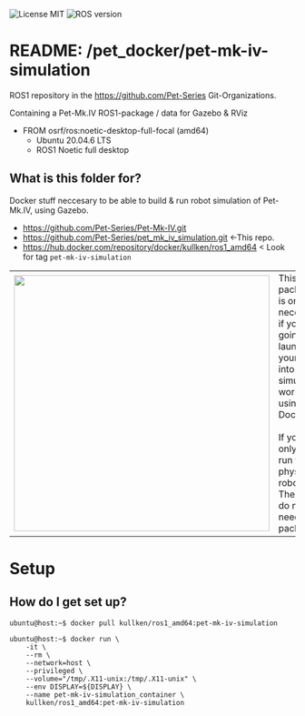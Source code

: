 ![License MIT](https://img.shields.io/github/license/Pet-Series/pet_mk_iv_simulation?color=blue)
![ROS version](https://img.shields.io/badge/ROS1-Noetic-brightgreen)

# README: /pet_docker/pet-mk-iv-simulation #

ROS1 repository in the https://github.com/Pet-Series Git-Organizations.</br>

Containing a Pet-Mk.IV ROS1-package / data for Gazebo & RViz
- FROM osrf/ros:noetic-desktop-full-focal (amd64)
   - Ubuntu 20.04.6 LTS
   - ROS1 Noetic full desktop

## **What is this folder for?** ##
Docker stuff neccesary to be able to build & run robot simulation of Pet-Mk.IV, using Gazebo.</br>
- https://github.com/Pet-Series/Pet-Mk-IV.git
- https://github.com/Pet-Series/pet_mk_iv_simulation.git   <-This repo.
- https://hub.docker.com/repository/docker/kullken/ros1_amd64   < Look for tag `pet-mk-iv-simulation`
<table>
    <tr>
        <td>
            <img src="https://github.com/Pet-Series/Pet-Mk-IV/blob/master/doc/pet_mk_iv-rviz(with_TF).png" width="450px">
        </td>
        <td width="500px">
            This package is only necessary if you are going to launch your robot into a simulated world using Docker.</br>
            </br>
            If you only will run the physical robot - Then you do not need this package.
        </td>
    </tr>
</table>



# Setup
## **How do I get set up?** ##
```console
ubuntu@host:~$ docker pull kullken/ros1_amd64:pet-mk-iv-simulation
```
```console
ubuntu@host:~$ docker run \
    -it \
    --rm \
    --network=host \
    --privileged \
    --volume="/tmp/.X11-unix:/tmp/.X11-unix" \
    --env DISPLAY=${DISPLAY} \
    --name pet-mk-iv-simulation_container \
    kullken/ros1_amd64:pet-mk-iv-simulation
```
